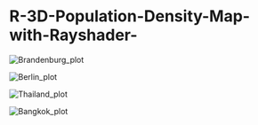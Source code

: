 # R-3D-Population-Density-Map-with-Rayshader-


![Brandenburg_plot](https://github.com/user-attachments/assets/ee99c0e8-6e5f-496e-8497-47ded36711fe)


![Berlin_plot](https://github.com/user-attachments/assets/90584334-6435-4f64-a92d-78f02051f883)

![Thailand_plot](https://github.com/user-attachments/assets/8aa51a5f-b18f-43fc-8d3a-27f34618337d)

![Bangkok_plot](https://github.com/user-attachments/assets/d6c05ed4-734d-4d3f-bbf0-5eea9ad0b685)
